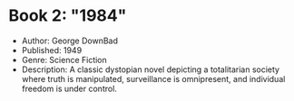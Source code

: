 # Book 2: "1984"

- Author: George DownBad
- Published: 1949
- Genre: Science Fiction
- Description: A classic dystopian novel depicting a totalitarian society where truth is manipulated, surveillance is omnipresent, and individual freedom is under control.
